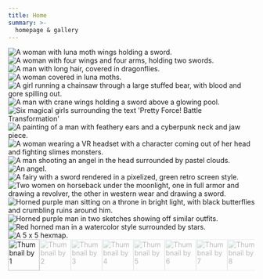 ```yaml
---
title: Home
summary: >-
  homepage & gallery
---
```


<link rel="stylesheet" href="https://cdn.jsdelivr.net/npm/@shoelace-style/shoelace@2.3.0/dist/themes/light.css" />
<script type="module" src="https://cdn.jsdelivr.net/npm/@shoelace-style/shoelace@2.3.0/dist/shoelace-autoloader.js"></script>
<script defer src="https://cdn.jsdelivr.net/npm/alpinejs@3.x.x/dist/cdn.min.js"></script>

<sl-carousel class="carousel-thumbnails" navigation loop>
  <sl-carousel-item>
    <img
      alt="A woman with luna moth wings holding a sword."
      src="images/lunamoth2.jpg"
    />
  </sl-carousel-item>
  <sl-carousel-item>
    <img
      alt="A woman with four wings and four arms, holding two swords."
      src="images/hakila.jpg"
    />
  </sl-carousel-item>
  <sl-carousel-item>
    <img
      alt="A man with long hair, covered in dragonflies."
      src="images/dragonfly.jpg"
    />
  </sl-carousel-item>
  <sl-carousel-item>
    <img
      alt="A woman covered in luna moths."
      src="images/luna moth.jpg"
    />
  </sl-carousel-item>
  <sl-carousel-item>
    <img
      alt="A girl running a chainsaw through a large stuffed bear, with blood and gore spilling out."
      src="images/dccover.jpg"
    />
  </sl-carousel-item>
  <sl-carousel-item>
    <img
      alt="A man with crane wings holding a sword above a glowing pool."
      src="images/crane.jpg"
    />
  </sl-carousel-item>
  <sl-carousel-item>
    <img
      alt="Six magical girls surrounding the text 'Pretty Force! Battle Transformation'"
      src="images/prettyforce cover.jpg"
    />
  </sl-carousel-item>
  <sl-carousel-item>
    <img
      alt="A painting of a man with feathery ears and a cyberpunk neck and jaw piece."
      src="images/pseudoangel.jpg"
    />
  </sl-carousel-item>
  <sl-carousel-item>
    <img
      alt="A woman wearing a VR headset with a character coming out of her head and fighting slimes monsters."
      src="images/screen edits dd1.jpg"
    />
  </sl-carousel-item>
  <sl-carousel-item>
    <img
      alt="A man shooting an angel in the head surrounded by pastel clouds."
      src="images/the shot clouds v2.jpg"
    />
  </sl-carousel-item>
  <sl-carousel-item>
    <img
      alt="An angel."
      src="images/monochrome angel 2 darker.jpg"
    />
  </sl-carousel-item>
  <sl-carousel-item>
    <img
      alt="A fairy with a sword rendered in a pixelized, green retro screen style."
      src="images/THING2.jpg"
    />
  </sl-carousel-item>
  <sl-carousel-item>
    <img
      alt="Two women on horseback under the moonlight, one in full armor and drawing a revolver, the other in western wear and drawing a sword."
      src="images/western.jpg"
    />
  </sl-carousel-item>
  <sl-carousel-item>
    <img
      alt="Horned purple man sitting on a throne in bright light, with black butterflies and crumbling ruins around him."
      src="images/florian.jpg"
    />
  </sl-carousel-item>
  <sl-carousel-item>
    <img
      alt="Horned purple man in two sketches showing off similar outfits."
      src="images/fashion.jpg"
    />
  </sl-carousel-item>
  <sl-carousel-item>
    <img
      alt="Red horned man in a watercolor style surrounded by stars."
      src="images/lux.jpg"
    />
  </sl-carousel-item>
  <sl-carousel-item>
    <img
      alt="A 5 x 5 hexmap."
      src="images/PRETTYFORCE MAP.jpg"
    />
  </sl-carousel-item>
</sl-carousel>

<div class="thumbnails">
  <div class="thumbnails__scroller">
    <img alt="Thumbnail by 1" class="thumbnails__image active" src="images/lunamoth2.jpg" />
    <img alt="Thumbnail by 2" class="thumbnails__image" src="images/hakila.jpg" />
    <img alt="Thumbnail by 3" class="thumbnails__image" src="images/dragonfly.jpg" />
    <img alt="Thumbnail by 4" class="thumbnails__image" src="images/luna moth.jpg" />
    <img alt="Thumbnail by 5" class="thumbnails__image" src="images/dccover.jpg" />
    <img alt="Thumbnail by 6" class="thumbnails__image" src="images/crane.jpg" />
    <img alt="Thumbnail by 7" class="thumbnails__image" src="images/prettyforce cover.jpg" />
    <img alt="Thumbnail by 8" class="thumbnails__image" src="images/pseudoangel.jpg" />
    <img alt="Thumbnail by 9" class="thumbnails__image" src="images/screen edits dd1.jpg" />
    <img alt="Thumbnail by 10" class="thumbnails__image" src="images/the shot clouds v2.jpg" />
    <img alt="Thumbnail by 11" class="thumbnails__image" src="images/monochrome angel 2 darker.jpg" />
    <img alt="Thumbnail by 12" class="thumbnails__image" src="images/THING2.jpg" />
    <img alt="Thumbnail by 13" class="thumbnails__image" src="images/western.jpg" />
    <img alt="Thumbnail by 14" class="thumbnails__image" src="images/florian.jpg" />
    <img alt="Thumbnail by 15" class="thumbnails__image" src="images/fashion.jpg" />
    <img alt="Thumbnail by 16" class="thumbnails__image" src="images/lux.jpg" />
    <img alt="Thumbnail by 17"
    class="thumbnails__image"
    src="images/PRETTYFORCE MAP.jpg">
  </div>
</div>

<style>
  sl-carousel {
    min-height: 800px;
}

@media only screen and (max-width: 600px) {
    sl-carousel {
    min-height: 600px;
    }
  }
  .carousel-thumbnails {
    --slide-aspect-ratio: 3 / 2;
  }

  .thumbnails {
    display: flex;
    justify-content: center;
  }

  .thumbnails__scroller {
    display: flex;
    gap: var(--sl-spacing-small);
    overflow-x: auto;
    scrollbar-width: none;
    scroll-behavior: smooth;
    scroll-padding: var(--sl-spacing-small);
  }

  .thumbnails__scroller::-webkit-scrollbar {
    display: none;
  }

  .thumbnails__image {
    width: 64px;
    height: 64px;
    object-fit: cover;

    opacity: 0.3;
    will-change: opacity;
    transition: 250ms opacity;

    cursor: pointer;
  }

  .thumbnails__image.active {
    opacity: 1;
  }
</style>

<script>
  {
    const carousel = document.querySelector('.carousel-thumbnails');
    const scroller = document.querySelector('.thumbnails__scroller');
    const thumbnails = document.querySelectorAll('.thumbnails__image');

    scroller.addEventListener('click', e => {
      const target = e.target;

      if (target.matches('.thumbnails__image')) {
        const index = [...thumbnails].indexOf(target);
        carousel.goToSlide(index);
      }
    });

    carousel.addEventListener('sl-slide-change', e => {
      const slideIndex = e.detail.index;

      [...thumbnails].forEach((thumb, i) => {
        thumb.classList.toggle('active', i === slideIndex);
        if (i === slideIndex) {
          thumb.scrollIntoView({
            block: 'nearest'
          });
        }
      });
    });
  }
</script>
